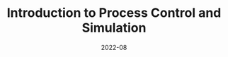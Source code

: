 ---
title: "Introduction to Process Control and Simulation"
collection: teaching assistant
type: "Undergraduate course"
permalink: /teaching/2022_fall_Process Control
venue: "Lehigh University, Chemical & Biomolecular Eng."
date: 2022-08
location: "Bethlehem, PA"
---